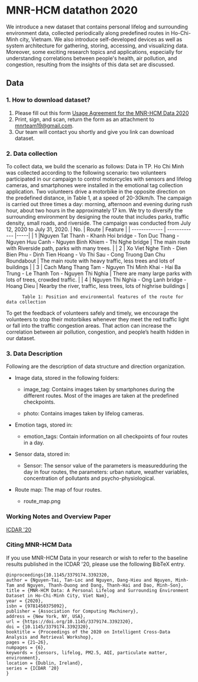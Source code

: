 # MNR-HCM datathon 2020
We introduce a new dataset that contains personal lifelog and surrounding environment data, collected periodically along predefined routes in Ho-Chi-Minh city, Vietnam. We also introduce self-developed devices as well as system architecture for gathering, storing, accessing, and visualizing data. Moreover, some exciting research topics and applications, especially for understanding correlations between people's health, air pollution, and congestion, resulting from the insights of this data set are discussed.

## Data 
### 1. How to download dataset?
1. Please fill out this form [Usage Agreement for the MNR-HCM Data 2020](https://drive.google.com/file/d/1gPIiz4EWDirj_zqLQ97PORfJ6yJ2piZD/view?usp=sharing)
3. Print, sign, and scan, return the form as an attachment to mnrteam19@gmail.com.
4. Our team will contact you shortly and give you link can download dataset.

### 2. Data collection
To collect data, we build the scenario as follows: Data in TP. Ho Chi Minh was collected according to the following scenario: two volunteers participated in our campaign to control motorcycles with sensors and lifelog cameras, and smartphones  were installed in the emotional tag collection application. Two volunteers drive a motorbike in the opposite direction on the predefined distance, in Table 1, at a speed of 20-30km/h. The campaign is carried out three times a day: morning, afternoon and evening during rush hour, about two hours in the approximately 17 km. We try to diversify the surrounding environment by designing the route that includes parks, traffic density, small roads, and riverside. The campaign was conducted from July 12, 2020 to July 31, 2020.
|    No.        |  Route | Feature |
| ------------- | ------------- |-----|
| 1             |Nguyen Tat Thanh - Khanh Hoi bridge - Ton Duc Thang - Nguyen Huu Canh - Nguyen Binh Khiem - Thi Nghe bridge | The main route with Riverside path, parks with many trees.    |
| 2             | Xo Viet Nghe Tinh - Dien Bien Phu - Dinh Tien Hoang - Vo Thi Sau - Cong Truong Dan Chu Roundabout  |  The main route with heavy traffic, less trees and lots of buildings   |
| 3             | Cach Mang Thang Tam - Nguyen Thi Minh Khai - Hai Ba Trung - Le Thanh Ton - Nguyen Thi Nghia  |  There are many large parks with lots of trees, crowded traffic.   |
| 4             | Nguyen Thi Nghia - Ong Lanh bridge - Hoang Dieu  | Nearby the river, traffic, less trees, lots of highrise buildings    |

          Table 1: Position and environmental features of the route for data collection

To get the feedback of volunteers safely and timely, we encourage the volunteers to stop their motorbikes whenever they meet the red traffic light or fall into the traffic congestion areas. That action can increase the correlation between air pollution, congestion, and people’s health hidden in our dataset. 

### 3. Data Description

Following are the description of data structure and direction organization.
* Image data, stored in the following folders:
   - image_tag: Contains images taken by smartphones during the different routes. Most of the images are taken at the predefined checkpoints.
   
   - photo: Contains images taken by lifelog cameras.
* Emotion tags, stored in:
   - emotion_tags: Contain information on all checkpoints of four routes in a day.

* Sensor data, stored in:
    - Sensor: The sensor value of the parameters is measuredduring the day in four routes, the parameters: urban nature, weather variables, concentration of pollutants and psycho-physiological.

* Route map: The map of four routes.
    - route_map.png 



### Working Notes and Overview Paper
[ICDAR '20](https://www.researchgate.net/publication/340582855_MNR-HCM_Data_A_Personal_Lifelog_and_Surrounding_Environment_Dataset_in_Ho-Chi-Minh_City_Viet_Nam)

### Citing MNR-HCM Data
If you use MNR-HCM Data in your research or wish to refer to the baseline results published in the ICDAR '20, please use the following BibTeX entry.
```
@inproceedings{10.1145/3379174.3392320,
author = {Nguyen-Tai, Tan-Loc and Nguyen, Dang-Hieu and Nguyen, Minh-Tam and Nguyen, Thanh-Duong and Dang, Thanh-Hai and Dao, Minh-Son},
title = {MNR-HCM Data: A Personal Lifelog and Surrounding Environment Dataset in Ho-Chi-Minh City, Viet Nam},
year = {2020},
isbn = {9781450375092},
publisher = {Association for Computing Machinery},
address = {New York, NY, USA},
url = {https://doi.org/10.1145/3379174.3392320},
doi = {10.1145/3379174.3392320},
booktitle = {Proceedings of the 2020 on Intelligent Cross-Data Analysis and Retrieval Workshop},
pages = {21–26},
numpages = {6},
keywords = {sensors, lifelog, PM2.5, AQI, particulate matter, environment},
location = {Dublin, Ireland},
series = {ICDAR ’20}
}
```

